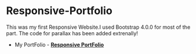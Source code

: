 # Responsive-Portfolio
This was my first Responsive Website.I used Bootstrap 4.0.0 for most of the part. The code for parallax has been added extrenally! 

- My PortFolio
	  - **[Responsive PortFolio](http://advisor-complexes-28855.bitballoon.com/)**

